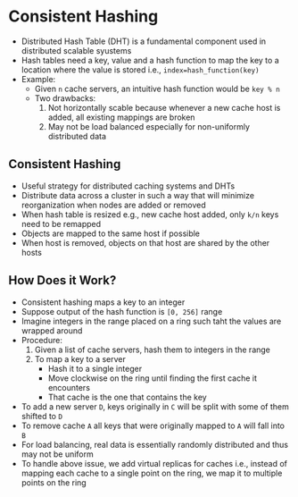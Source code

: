 # Consistent Hashing

- Distributed Hash Table (DHT) is a fundamental component used in distributed scalable syustems
- Hash tables need a key, value and a hash function to map the key to a location where the value is stored i.e., `index=hash_function(key)`
- Example:
    * Given `n` cache servers, an intuitive hash function would be `key % n`
    * Two drawbacks:
        1. Not horizontally scable because whenever a new cache host is added, all existing mappings are broken
        2. May not be load balanced especially for non-uniformly distributed data

## Consistent Hashing

- Useful strategy for distributed caching systems and DHTs
- Distribute data across a cluster in such a way that will minimize reorganization when nodes are added or removed
- When hash table is resized e.g., new cache host added, only `k/n` keys need to be remapped
- Objects are mapped to the same host if possible
- When host is removed, objects on that host are shared by the other hosts

## How Does it Work?

- Consistent hashing maps a key to an integer
- Suppose output of the hash function is `[0, 256]` range
- Imagine integers in the range placed on a ring such taht the values are wrapped around
- Procedure:
    1. Given a list of cache servers, hash them to integers in the range
    2. To map a key to a server
        * Hash it to a single integer
        * Move clockwise on the ring until finding the first cache it encounters
        * That cache is the one that contains the key
- To add a new server `D`, keys originally in `C` will be split with some of them shifted to `D`
- To remove cache `A` all keys that were originally mapped to `A` will fall into `B`
- For load balancing, real data is essentially randomly distributed and thus may not be uniform
- To handle above issue, we add virtual replicas for caches i.e., instead of mapping each cache to a single point on the ring, we map it to multiple points on the ring